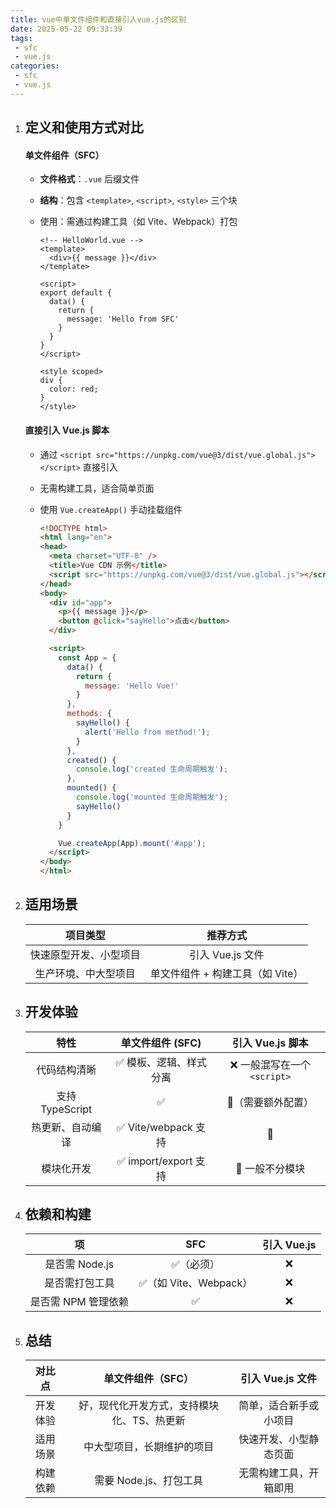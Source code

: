 ```yaml
---
title: vue中单文件组件和直接引入vue.js的区别
date: 2025-05-22 09:33:39
tags:
 - sfc
 - vue.js
categories: 
 - sfc
 - vue.js
---
```

1. ## 定义和使用方式对比

   #### 单文件组件（SFC）

   - **文件格式**：`.vue` 后缀文件

   - **结构**：包含 `<template>`, `<script>`, `<style>` 三个块

   - 使用：需通过构建工具（如 Vite、Webpack）打包

     ```vue
     <!-- HelloWorld.vue -->
     <template>
       <div>{{ message }}</div>
     </template>
     
     <script>
     export default {
       data() {
         return {
           message: 'Hello from SFC'
         }
       }
     }
     </script>
     
     <style scoped>
     div {
       color: red;
     }
     </style>
     
     ```

   #### 直接引入 Vue.js 脚本

   - 通过 `<script src="https://unpkg.com/vue@3/dist/vue.global.js"></script>` 直接引入

   - 无需构建工具，适合简单页面

   - 使用 `Vue.createApp()` 手动挂载组件

     ```html
     <!DOCTYPE html>
     <html lang="en">
     <head>
       <meta charset="UTF-8" />
       <title>Vue CDN 示例</title>
       <script src="https://unpkg.com/vue@3/dist/vue.global.js"></script>
     </head>
     <body>
       <div id="app">
         <p>{{ message }}</p>
         <button @click="sayHello">点击</button>
       </div>
     
       <script>
         const App = {
           data() {
             return {
               message: 'Hello Vue!'
             }
           },
           methods: {
             sayHello() {
               alert('Hello from method!');
             }
           },
           created() {
             console.log('created 生命周期触发');
           },
           mounted() {
             console.log('mounted 生命周期触发');
             sayHello()
           }
         }
     
         Vue.createApp(App).mount('#app');
       </script>
     </body>
     </html>
     
     
     ```

2. ## 适用场景

   |        项目类型        |             推荐方式             |
   | :--------------------: | :------------------------------: |
   | 快速原型开发、小型项目 |         引入 Vue.js 文件         |
   |  生产环境、中大型项目  | 单文件组件 + 构建工具（如 Vite） |

3. ## 开发体验

   |       特性       |    单文件组件 (SFC)    |      引入 Vue.js 脚本       |
   | :--------------: | :--------------------: | :-------------------------: |
   |   代码结构清晰   | ✅ 模板、逻辑、样式分离 | ❌ 一般混写在一个 `<script>` |
   | 支持 TypeScript  |           ✅            |      🚫（需要额外配置）      |
   | 热更新、自动编译 |  ✅ Vite/webpack 支持   |              🚫              |
   |    模块化开发    |  ✅ import/export 支持  |       🚫 一般不分模块        |

4. ## 依赖和构建

   |         项          |          SFC          | 引入 Vue.js |
   | :-----------------: | :-------------------: | :---------: |
   |   是否需 Node.js    |       ✅（必须）       |      ❌      |
   |   是否需打包工具    | ✅（如 Vite、Webpack） |      ❌      |
   | 是否需 NPM 管理依赖 |           ✅           |      ❌      |

5. ## 总结

   |  对比点  |             单文件组件（SFC）              |    引入 Vue.js 文件    |
   | :------: | :----------------------------------------: | :--------------------: |
   | 开发体验 | 好，现代化开发方式，支持模块化、TS、热更新 | 简单，适合新手或小项目 |
   | 适用场景 |         中大型项目，长期维护的项目         | 快速开发、小型静态页面 |
   | 构建依赖 |           需要 Node.js、打包工具           | 无需构建工具，开箱即用 |

   


